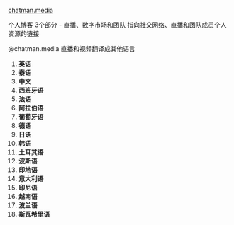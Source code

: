 [chatman.media](http://chatman.media)

个人博客
3个部分 - 直播、数字市场和团队
指向社交网络、直播和团队成员个人资源的链接

@chatman.media
直播和视频翻译成其他语言

1. **英语**
2. **泰语**
3. **中文**
4. **西班牙语**
5. **法语**
6. **阿拉伯语**
7. **葡萄牙语**
8. **德语**
9. **日语**
10. **韩语**
11. **土耳其语**
12. **波斯语**
13. **印地语**
14. **意大利语**
15. **印尼语**
16. **越南语**
17. **波兰语**
18. **斯瓦希里语**